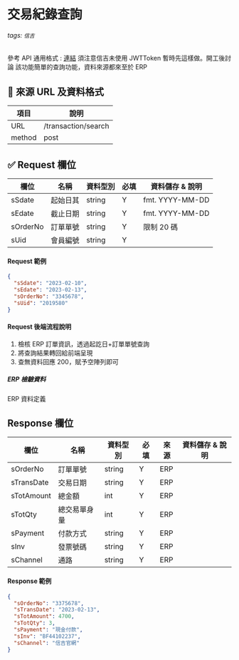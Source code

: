 # 交易紀錄查詢

###### tags: `信吉`

參考 API 通用格式 : [連結](/8noUxRMeTsWpyUam5wK3dQ)
須注意信吉未使用 JWTToken 暫時先這樣做。開工後討論
該功能簡單的查詢功能，資料來源都來至於 ERP

## 💠 來源 URL 及資料格式

| 項目   | 說明                |
| ------ | ------------------- |
| URL    | /transaction/search |
| method | post                |

## ✅ Request 欄位

| 欄位     | 名稱     | 資料型別 | 必填 | 資料儲存 & 說明 |
| -------- | -------- | -------- | ---- | --------------- |
| sSdate   | 起始日其 | string   | Y    | fmt. YYYY-MM-DD |
| sEdate   | 截止日期 | string   | Y    | fmt. YYYY-MM-DD |
| sOrderNo | 訂單單號 | string   | Y    | 限制 20 碼      |
| sUid     | 會員編號 | string   | Y    |

#### Request 範例

```json
{
  "sSdate": "2023-02-10",
  "sEdate": "2023-02-13",
  "sOrderNo": "3345678",
  "sUid": "2019580"
}
```

#### Request 後端流程說明

1. 檢核 ERP 訂單資訊，透過起訖日+訂單單號查詢
2. 將查詢結果轉回給前端呈現
3. 查無資料回應 200，賦予空陣列即可

##### ERP 檢驗資料

ERP 資料定義

## Response 欄位

| 欄位       | 名稱         | 資料型別 | 必填 | 來源 | 資料儲存 & 說明 |
| ---------- | ------------ | -------- | ---- | ---- | --------------- |
| sOrderNo   | 訂單單號     | string   | Y    | ERP  |
| sTransDate | 交易日期     | string   | Y    | ERP  |
| sTotAmount | 總金額       | int      | Y    | ERP  |
| sTotQty    | 總交易單身量 | int      | Y    | ERP  |
| sPayment   | 付款方式     | string   | Y    | ERP  |
| sInv       | 發票號碼     | string   | Y    | ERP  |
| sChannel   | 通路         | string   | Y    | ERP  |

#### Response 範例

```json
{
  "sOrderNo": "3375678",
  "sTransDate": "2023-02-13",
  "sTotAmount": 4700,
  "sTotQty": 3,
  "sPayment": "現金付款",
  "sInv": "BF44102237",
  "sChannel": "信吉官網"
}
```
